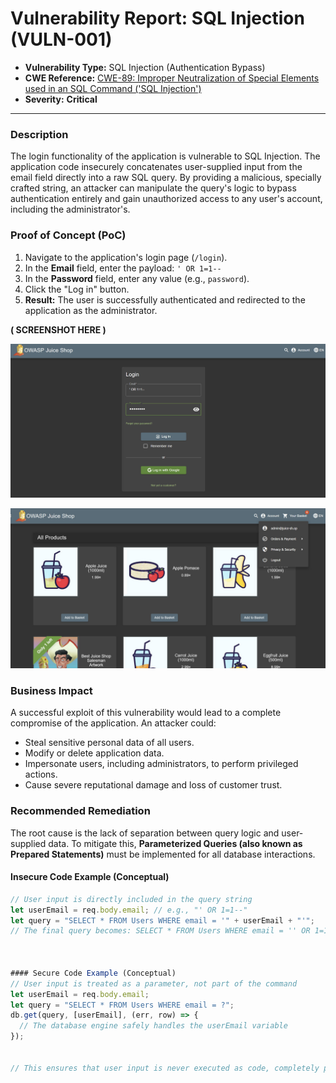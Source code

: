 # Vulnerability Report: SQL Injection (VULN-001)

- **Vulnerability Type:** SQL Injection (Authentication Bypass)
- **CWE Reference:** [CWE-89: Improper Neutralization of Special Elements used in an SQL Command ('SQL Injection')](https://cwe.mitre.org/data/definitions/89.html)
- **Severity:** **Critical**

---

### Description
The login functionality of the application is vulnerable to SQL Injection. The application code insecurely concatenates user-supplied input from the email field directly into a raw SQL query. By providing a malicious, specially crafted string, an attacker can manipulate the query's logic to bypass authentication entirely and gain unauthorized access to any user's account, including the administrator's.

### Proof of Concept (PoC)
1.  Navigate to the application's login page (`/login`).
2.  In the **Email** field, enter the payload: `' OR 1=1--`
3.  In the **Password** field, enter any value (e.g., `password`).
4.  Click the "Log in" button.
5.  **Result:** The user is successfully authenticated and redirected to the application as the administrator.

**( SCREENSHOT HERE )**

![sql injection](image.png)

![Admin Login Proof-of-Concept](image-1.png)




### Business Impact
A successful exploit of this vulnerability would lead to a complete compromise of the application. An attacker could:
-   Steal sensitive personal data of all users.
-   Modify or delete application data.
-   Impersonate users, including administrators, to perform privileged actions.
-   Cause severe reputational damage and loss of customer trust.

### Recommended Remediation
The root cause is the lack of separation between query logic and user-supplied data. To mitigate this, **Parameterized Queries (also known as Prepared Statements)** must be implemented for all database interactions.

#### Insecure Code Example (Conceptual)
```javascript
// User input is directly included in the query string
let userEmail = req.body.email; // e.g., "' OR 1=1--"
let query = "SELECT * FROM Users WHERE email = '" + userEmail + "'";
// The final query becomes: SELECT * FROM Users WHERE email = '' OR 1=1--'



#### Secure Code Example (Conceptual)
// User input is treated as a parameter, not part of the command
let userEmail = req.body.email;
let query = "SELECT * FROM Users WHERE email = ?";
db.get(query, [userEmail], (err, row) => {
  // The database engine safely handles the userEmail variable
});


// This ensures that user input is never executed as code, completely preventing SQL Injection.